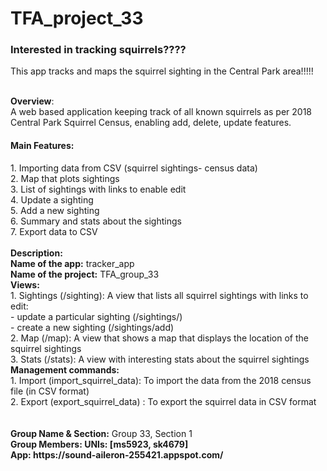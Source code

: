 <h1>TFA_project_33</h1? <br>
<h3>Interested in tracking squirrels????</h3>
This app tracks and maps the squirrel sighting in the Central Park area!!!!! <br> <br>

<b> Overview</b>: <br>
A web based application keeping track of all known squirrels as per 2018 Central Park Squirrel Census, enabling add, delete, update features.
<h4>Main Features: </h4>
1.	Importing data from CSV (squirrel sightings- census data)<br>
2.	Map that plots sightings <br>
3.	List of sightings with links to enable edit <br>
4.	Update a sighting <br>
5.	Add a new sighting <br>
6.	Summary and stats about the sightings <br>
7.	Export data to CSV
<br> <br>
<b>Description:</b><br>
<b>Name of the app:</b> tracker_app <br>
<b>Name of the project:</b> TFA_group_33 <br>
<b>Views:</b> <br>
  1. Sightings (/sighting): A view that lists all squirrel sightings with links to edit:<br>
        -	update a particular sighting (/sightings/<unique-squirrel-id>)<br>
        -	create a new sighting (/sightings/add)<br>
  2.	Map (/map): A view that shows a map that displays the location of the squirrel sightings<br>
  3.	Stats (/stats): A view with interesting stats about the squirrel sightings <br>
<b>Management commands:</b> <br>
  1.	Import (import_squirrel_data): To import the data from the 2018 census file (in CSV format)<br>
  2.	Export (export_squirrel_data) : To export the squirrel data in CSV format<br>
<br> <br>
<b>Group Name & Section:</b> Group 33, Section 1 <br>
<b>Group Members: UNIs: <//b> [ms5923, sk4679] <br>
<b>App:</b> https://sound-aileron-255421.appspot.com/
